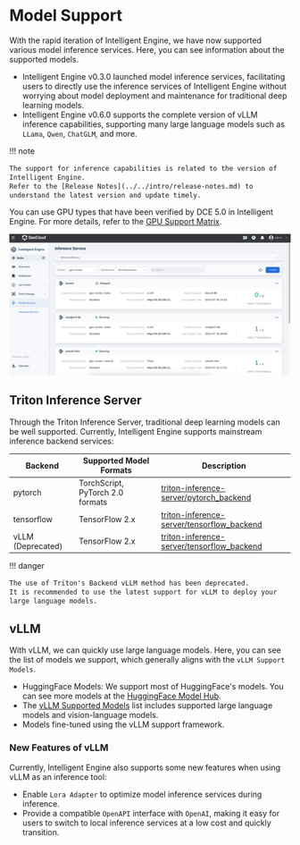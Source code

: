# Model Support

With the rapid iteration of Intelligent Engine, we have now supported various model inference services.
Here, you can see information about the supported models.

- Intelligent Engine v0.3.0 launched model inference services, facilitating users to directly use
  the inference services of Intelligent Engine without worrying about model deployment and maintenance
  for traditional deep learning models.
- Intelligent Engine v0.6.0 supports the complete version of vLLM inference capabilities,
  supporting many large language models such as `LLama`, `Qwen`, `ChatGLM`, and more.

!!! note

    The support for inference capabilities is related to the version of Intelligent Engine.
    Refer to the [Release Notes](../../intro/release-notes.md) to understand the latest version and update timely.

You can use GPU types that have been verified by DCE 5.0 in Intelligent Engine.
For more details, refer to the [GPU Support Matrix](../../../kpanda/user-guide/gpu/gpu-metrics.md).

![Click to Create](../../images/interface05.png)

## Triton Inference Server

Through the Triton Inference Server, traditional deep learning models can be well supported.
Currently, Intelligent Engine supports mainstream inference backend services:

| Backend | Supported Model Formats | Description |
| ------- | ----------------------- | ----------- |
| pytorch | TorchScript, PyTorch 2.0 formats | [triton-inference-server/pytorch_backend](https://github.com/triton-inference-server/pytorch_backend) |
| tensorflow | TensorFlow 2.x | [triton-inference-server/tensorflow_backend](https://github.com/triton-inference-server/tensorflow_backend) |
| vLLM (Deprecated) | TensorFlow 2.x | [triton-inference-server/tensorflow_backend](https://github.com/triton-inference-server/tensorflow_backend) |

!!! danger

    The use of Triton's Backend vLLM method has been deprecated.
    It is recommended to use the latest support for vLLM to deploy your large language models.

## vLLM

With vLLM, we can quickly use large language models. Here,
you can see the list of models we support, which generally aligns with the `vLLM Support Models`.

- HuggingFace Models: We support most of HuggingFace's models. You can see more models at the
  [HuggingFace Model Hub](https://huggingface.co/models).
- The [vLLM Supported Models](https://docs.vllm.ai/en/stable/models/supported_models.html)
  list includes supported large language models and vision-language models.
- Models fine-tuned using the vLLM support framework.

### New Features of vLLM

Currently, Intelligent Engine also supports some new features when using vLLM as an inference tool:

- Enable `Lora Adapter` to optimize model inference services during inference.
- Provide a compatible `OpenAPI` interface with `OpenAI`, making it easy for users
  to switch to local inference services at a low cost and quickly transition.
